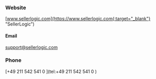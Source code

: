 ### Website

[www.sellerlogic.com](https://www.sellerlogic.com{:target="_blank"} "SellerLogic")

#### Email

[support@sellerlogic.com](mailto:support@sellerlogic.com)

### Phone

[+49 211 542 541 0 ](tel:+49 211 542 541 0 )

